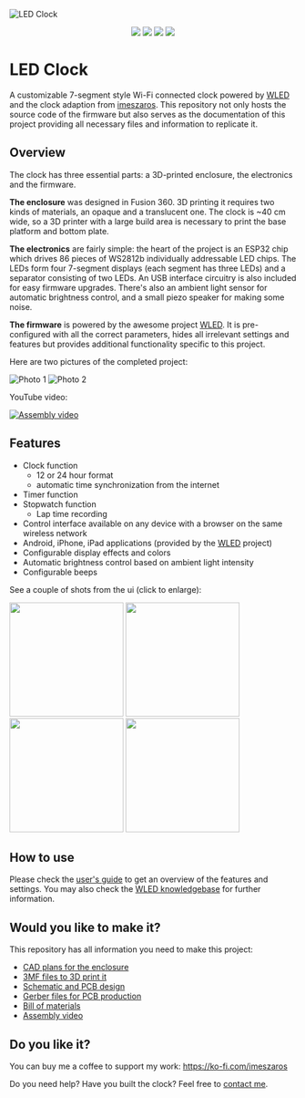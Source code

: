 ![LED Clock](/ledclock/images/ledclock-logo-github.svg)
<p align="center">
  <a href="https://github.com/l0calgost/ledclock/releases"><img src="https://img.shields.io/github/release/l0calgost/ledclock.svg?style=flat-square"></a>
  <a href="https://raw.githubusercontent.com/l0calgost/ledclock/master/LICENSE"><img src="https://img.shields.io/github/license/l0calgost/ledclock?color=blue&style=flat-square"></a>
  <a href="https://github.com/Aircoookie/WLED-App"><img src="https://img.shields.io/badge/app-wled-blue.svg?style=flat-square"></a>
  <a href="https://l0calgost.github.io/ledclock/"><img src="https://img.shields.io/badge/install-esp%20web%20tools-green"></a>
</p>

# LED Clock

A customizable 7-segment style Wi-Fi connected clock powered by [WLED](https://github.com/Aircoookie/WLED) and the clock adaption from [imeszaros](https://github.com/imeszaros/ledclock). This repository not only hosts the source code of the firmware but also serves as the documentation of this project providing all necessary files and information to replicate it.

## Overview

The clock has three essential parts: a 3D-printed enclosure, the electronics and the firmware.

**The enclosure** was designed in Fusion 360. 3D printing it requires two kinds of materials, an opaque and a translucent one. The clock is ~40 cm wide, so a 3D printer with a large build area is necessary to print the base platform and bottom plate.

**The electronics** are fairly simple: the heart of the project is an ESP32 chip which drives 86 pieces of WS2812b individually addressable LED chips. The LEDs form four 7-segment displays (each segment has three LEDs) and a separator consisting of two LEDs. An USB interface circuitry is also included for easy firmware upgrades. There's also an ambient light sensor for automatic brightness control, and a small piezo speaker for making some noise.

**The firmware** is powered by the awesome project [WLED](https://github.com/Aircoookie/WLED). It is pre-configured with all the correct parameters, hides all irrelevant settings and features but provides additional functionality specific to this project.

Here are two pictures of the completed project:

![Photo 1](ledclock/images/photo1.jpg)
![Photo 2](ledclock/images/photo2.jpg)


YouTube video:

[![Assembly video](https://img.youtube.com/vi/T4L4ywKFfpU/0.jpg)](https://www.youtube.com/watch?v=T4L4ywKFfpU)

## Features

- Clock function
    - 12 or 24 hour format
    - automatic time synchronization from the internet
- Timer function
- Stopwatch function
    - Lap time recording
- Control interface available on any device with a browser on the same wireless network
- Android, iPhone, iPad applications (provided by the [WLED](https://github.com/Aircoookie/WLED-App) project)
- Configurable display effects and colors
- Automatic brightness control based on ambient light intensity
- Configurable beeps

See a couple of shots from the ui (click to enlarge):

[<img src="https://raw.githubusercontent.com/imeszaros/ledclock/main/ledclock/images/screenshot-palette.png" width="200"/>](ledclock/images/screenshot-palette.png)
[<img src="https://raw.githubusercontent.com/imeszaros/ledclock/main/ledclock/images/screenshot-clock.png" width="200"/>](ledclock/images/screenshot-clock.png)
[<img src="https://raw.githubusercontent.com/imeszaros/ledclock/main/ledclock/images/screenshot-timer.png" width="200"/>](ledclock/images/screenshot-timer.png)
[<img src="https://raw.githubusercontent.com/imeszaros/ledclock/main/ledclock/images/screenshot-stopwatch.png" width="200"/>](ledclock/images/screenshot-stopwatch.png)

## How to use

Please check the [user's guide](/ledclock/users-guide.md) to get an overview of the features and settings. You may also check the [WLED knowledgebase](https://kno.wled.ge/) for further information.

## Would you like to make it?

This repository has all information you need to make this project:

- [CAD plans for the enclosure](/ledclock/models/cad/)
- [3MF files to 3D print it](/ledclock/models/3d-print/)
- [Schematic and PCB design](/ledclock/sch-pcb/)
- [Gerber files for PCB production](/ledclock/gerber/)
- [Bill of materials](/ledclock/bill-of-materials.md)
- [Assembly video](/ledclock/assembly-guide.md)

## Do you like it?

You can buy me a coffee to support my work: https://ko-fi.com/imeszaros

Do you need help? Have you built the clock? Feel free to [contact me](https://github.com/imeszaros).

